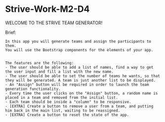 # Strive-Work-M2-D4

WELCOME TO THE STRIVE TEAM GENERATOR!

Brief:

    In this app you will generate teams and assign the participants to them.
    You will use the Bootstrap components for the elements of your app.


    The features are the following:
    - The user should be able to add a list of names, find a way to get the user input and fill a list with the new name.
    - The user should be able to set the number of teams he wants, so that they will be generated. A team is just another list to be displayed.
    - An "Assign" button will be required in order to launch the team generation functionality.
    - Every time the user clicks on the "Assign" button, a random name is placed in a team and removed from the initial list.
    - Each team should be inside a "column" to be responsive.
    - [EXTRA] Create a button to remove a user from a team, and putting him back in the main list, waiting to be reassigned.
    - [EXTRA] Create a button to reset the state of the app.
